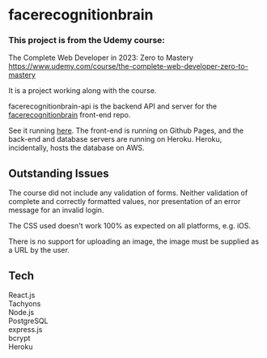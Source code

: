 # facerecognitionbrain

### This project is from the Udemy course: <br>

The Complete Web Developer in 2023: Zero to Mastery <br>
https://www.udemy.com/course/the-complete-web-developer-zero-to-mastery

It is a project working along with the course.<br>

facerecognitionbrain-api is the backend API and server for
the [facerecognitionbrain](https://github.com/surfingsanta/FaceRecognitionBrain) front-end repo.

See it running [here](https://surfingsanta.github.io/FaceRecognitionBrain/). The front-end is running on Github Pages,
and the back-end and database servers are running on Heroku. Heroku, incidentally, hosts the database on AWS.

## Outstanding Issues

The course did not include any validation of forms. Neither validation of complete and correctly formatted values, nor
presentation of an error message for an invalid login.

The CSS used doesn't work 100% as expected on all platforms, e.g. iOS.

There is no support for uploading an image, the image must be supplied as a URL by the user.

## Tech

React.js  
Tachyons  
Node.js  
PostgreSQL  
express.js  
bcrypt  
Heroku
